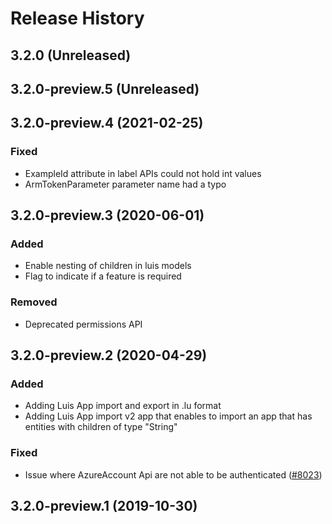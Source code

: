 # Release History

## 3.2.0 (Unreleased) 

## 3.2.0-preview.5 (Unreleased)

## 3.2.0-preview.4 (2021-02-25)
### Fixed
- ExampleId attribute in label APIs could not hold int values
- ArmTokenParameter parameter name had a typo

## 3.2.0-preview.3 (2020-06-01)
### Added
- Enable nesting of children in luis models
- Flag to indicate if a feature is required
### Removed
- Deprecated permissions API

## 3.2.0-preview.2 (2020-04-29)
### Added
- Adding Luis App import and export in .lu format
- Adding Luis App import v2 app that enables to import an app that has entities with children of type "String"

### Fixed
- Issue where AzureAccount Api are not able to be authenticated ([#8023](https://github.com/Azure/azure-sdk-for-net/issues/8023))

## 3.2.0-preview.1 (2019-10-30)


